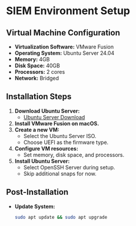# SIEM Environment Setup

## Virtual Machine Configuration
- **Virtualization Software:** VMware Fusion
- **Operating System:** Ubuntu Server 24.04
- **Memory:** 4GB
- **Disk Space:** 40GB
- **Processors:** 2 cores
- **Network:** Bridged

## Installation Steps
1. **Download Ubuntu Server:**
   - [Ubuntu Server Download](https://ubuntu.com/download/server)
2. **Install VMware Fusion on macOS.**
3. **Create a new VM:**
   - Select the Ubuntu Server ISO.
   - Choose UEFI as the firmware type.
4. **Configure VM resources:**
   - Set memory, disk space, and processors.
5. **Install Ubuntu Server:**
   - Select OpenSSH Server during setup.
   - Skip additional snaps for now.

## Post-Installation
- **Update System:**
  ```bash
  sudo apt update && sudo apt upgrade
